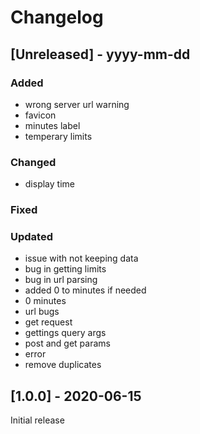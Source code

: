 # Changelog

## [Unreleased] - yyyy-mm-dd

### Added
- wrong server url warning
- favicon
- minutes label
- temperary limits

### Changed
- display time

### Fixed

### Updated
- issue with not keeping data
- bug in getting limits
- bug in url parsing
- added 0 to minutes if needed
- 0 minutes
- url bugs
- get request
- gettings query args
- post and get params
- error
- remove duplicates

## [1.0.0] - 2020-06-15

Initial release

